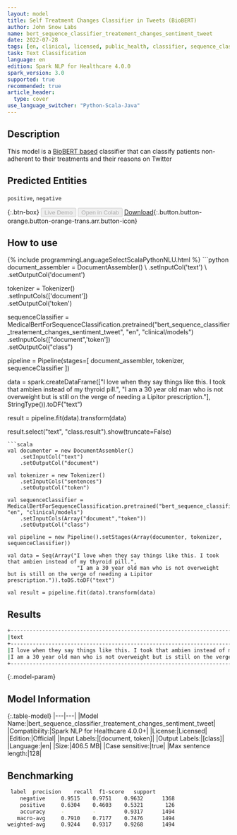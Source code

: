 ```yaml
---
layout: model
title: Self Treatment Changes Classifier in Tweets (BioBERT)
author: John Snow Labs
name: bert_sequence_classifier_treatement_changes_sentiment_tweet
date: 2022-07-28
tags: [en, clinical, licensed, public_health, classifier, sequence_classification, treatment_changes, treatment, sentiment]
task: Text Classification
language: en
edition: Spark NLP for Healthcare 4.0.0
spark_version: 3.0
supported: true
recommended: true
article_header:
  type: cover
use_language_switcher: "Python-Scala-Java"
---
```


## Description

This model is a [BioBERT based](https://github.com/dmis-lab/biobert) classifier that can classify patients non-adherent to their treatments and their reasons on Twitter

## Predicted Entities

`positive`, `negative`

{:.btn-box}
<button class="button button-orange" disabled>Live Demo</button>
<button class="button button-orange" disabled>Open in Colab</button>
[Download](https://s3.amazonaws.com/auxdata.johnsnowlabs.com/clinical/models/bert_sequence_classifier_treatement_changes_sentiment_tweet_en_4.0.0_3.0_1659008859877.zip){:.button.button-orange.button-orange-trans.arr.button-icon}

## How to use



<div class="tabs-box" markdown="1">
{% include programmingLanguageSelectScalaPythonNLU.html %}
```python
document_assembler = DocumentAssembler() \
    .setInputCol('text') \
    .setOutputCol('document')

tokenizer = Tokenizer() \
    .setInputCols(['document']) \
    .setOutputCol('token')

sequenceClassifier = MedicalBertForSequenceClassification.pretrained("bert_sequence_classifier_treatement_changes_sentiment_tweet", "en", "clinical/models")\
    .setInputCols(["document",'token'])\
    .setOutputCol("class")

pipeline = Pipeline(stages=[
    document_assembler, 
    tokenizer,
    sequenceClassifier
])

data = spark.createDataFrame(["I love when they say things like this. I took that ambien instead of my thyroid pill.",
                              "I am a 30 year old man who is not overweight but is still on the verge of needing a Lipitor prescription."], StringType()).toDF("text")
                          
result = pipeline.fit(data).transform(data)

result.select("text", "class.result").show(truncate=False)
```
```scala
val documenter = new DocumentAssembler() 
    .setInputCol("text") 
    .setOutputCol("document")

val tokenizer = new Tokenizer()
    .setInputCols("sentences")
    .setOutputCol("token")

val sequenceClassifier = MedicalBertForSequenceClassification.pretrained("bert_sequence_classifier_treatement_changes_sentiment_tweet", "en", "clinical/models")
    .setInputCols(Array("document","token"))
    .setOutputCol("class")

val pipeline = new Pipeline().setStages(Array(documenter, tokenizer, sequenceClassifier))

val data = Seq(Array("I love when they say things like this. I took that ambien instead of my thyroid pill.",
                      "I am a 30 year old man who is not overweight but is still on the verge of needing a Lipitor prescription.")).toDS.toDF("text")

val result = pipeline.fit(data).transform(data)
```
</div>

## Results

```bash
+---------------------------------------------------------------------------------------------------------+----------+
|text                                                                                                     |result    |
+---------------------------------------------------------------------------------------------------------+----------+
|I love when they say things like this. I took that ambien instead of my thyroid pill.                    |[positive]|
|I am a 30 year old man who is not overweight but is still on the verge of needing a Lipitor prescription.|[negative]|
+---------------------------------------------------------------------------------------------------------+----------+
```

{:.model-param}
## Model Information

{:.table-model}
|---|---|
|Model Name:|bert_sequence_classifier_treatement_changes_sentiment_tweet|
|Compatibility:|Spark NLP for Healthcare 4.0.0+|
|License:|Licensed|
|Edition:|Official|
|Input Labels:|[document, token]|
|Output Labels:|[class]|
|Language:|en|
|Size:|406.5 MB|
|Case sensitive:|true|
|Max sentence length:|128|

## Benchmarking

```bash
 label  precision    recall  f1-score   support
    negative     0.9515    0.9751    0.9632      1368
    positive     0.6304    0.4603    0.5321       126
    accuracy     -         -         0.9317      1494
   macro-avg     0.7910    0.7177    0.7476      1494
weighted-avg     0.9244    0.9317    0.9268      1494
```
